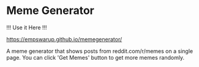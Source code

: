 
# Meme Generator

!!! Use it Here !!!

https://empswarup.github.io/memegenerator/

A meme generator that shows posts from reddit.com/r/memes on a single page.
You can click 'Get Memes' button to get more memes randomly.
